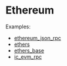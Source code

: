 # Ethereum

Examples:

- [ethereum_json_rpc](https://github.com/demergent-labs/azle/tree/main/examples/stable/test/end_to_end/candid_rpc/ethereum_json_rpc)
- [ethers](https://github.com/demergent-labs/azle/tree/main/examples/experimental/test/end_to_end/http_server/ethers)
- [ethers_base](https://github.com/demergent-labs/azle/tree/main/examples/experimental/test/end_to_end/http_server/ethers_base)
- [ic_evm_rpc](https://github.com/demergent-labs/azle/tree/main/examples/experimental/test/end_to_end/http_server/ic_evm_rpc)
